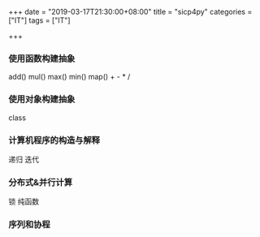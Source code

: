 +++
date = "2019-03-17T21:30:00+08:00"
title = "sicp4py"
categories = ["IT"]
tags = ["IT"]

+++

### 使用函数构建抽象

add() mul() max() min() map()  + - * /

### 使用对象构建抽象

class

### 计算机程序的构造与解释

递归 迭代

### 分布式&并行计算

锁 纯函数

### 序列和协程
